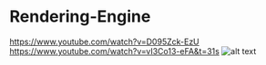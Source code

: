 # Rendering-Engine
https://www.youtube.com/watch?v=D095Zck-EzU
https://www.youtube.com/watch?v=vI3Co13-eFA&t=31s
![alt text](https://github.com/supratikbanerjee/Render-Engine/blob/master/Images/head_sss_1.PNG "Subsurface Scattering, Christensen-Burley")


